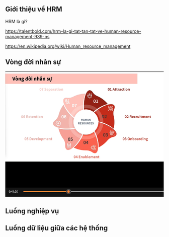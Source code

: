 ## Giới thiệu về HRM

HRM là gì?

https://talentbold.com/hrm-la-gi-tat-tan-tat-ve-human-resource-management-939-ns

https://en.wikipedia.org/wiki/Human_resource_management

<!-- Video nhóm 6 -->

<!-- Video download -->

## Vòng đời nhân sự

![alt text](image-16.png)

<!-- Video download -->

## Luồng nghiệp vụ

## Luồng dữ liệu giữa các hệ thống
